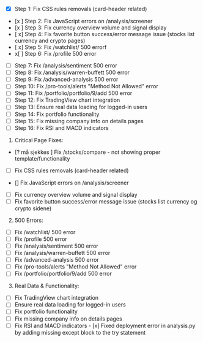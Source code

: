 
- [x] Step 1: Fix CSS rules removals (card-header related)
- [x ] Step 2: Fix JavaScript errors on /analysis/screener
- [x ] Step 3: Fix currency overview volume and signal display
- [ x] Step 4: Fix favorite button success/error message issue (stocks list currency and crypto pages)
- [ x] Step 5: Fix /watchlist/ 500 errorf
- x[ ] Step 6: Fix /profile 500 error
- [ ] Step 7: Fix /analysis/sentiment 500 error
- [ ] Step 8: Fix /analysis/warren-buffett 500 error
- [ ] Step 9: Fix /advanced-analysis 500 error
- [ ] Step 10: Fix /pro-tools/alerts "Method Not Allowed" error
- [ ] Step 11: Fix /portfolio/portfolio/9/add 500 error
- [ ] Step 12: Fix TradingView chart integration
- [ ] Step 13: Ensure real data loading for logged-in users
- [ ] Step 14: Fix portfolio functionality
- [ ] Step 15: Fix missing company info on details pages
- [ ] Step 16: Fix RSI and MACD indicators

1. Critical Page Fixes:
- [? må sjekkes ] Fix /stocks/compare - not showing proper template/functionality
- [ ] Fix CSS rules removals (card-header related)
- [] Fix JavaScript errors on /analysis/screener
- [ ] Fix currency overview volume and signal display
- [ ] Fix favorite button success/error message issue (stocks list currency og crypto sidene)

2. 500 Errors:
- [ ] Fix /watchlist/ 500 error
- [ ] Fix /profile 500 error  
- [ ] Fix /analysis/sentiment 500 error
- [ ] Fix /analysis/warren-buffett 500 error
- [ ] Fix /advanced-analysis 500 error
- [ ] Fix /pro-tools/alerts "Method Not Allowed" error
- [ ] Fix /portfolio/portfolio/9/add 500 error

3. Real Data & Functionality:
- [ ] Fix TradingView chart integration
- [ ] Ensure real data loading for logged-in users
- [ ] Fix portfolio functionality
- [ ] Fix missing company info on details pages
- [ ] Fix RSI and MACD indicators
</invoke>- [x] Fixed deployment error in analysis.py by adding missing except block to the try statement